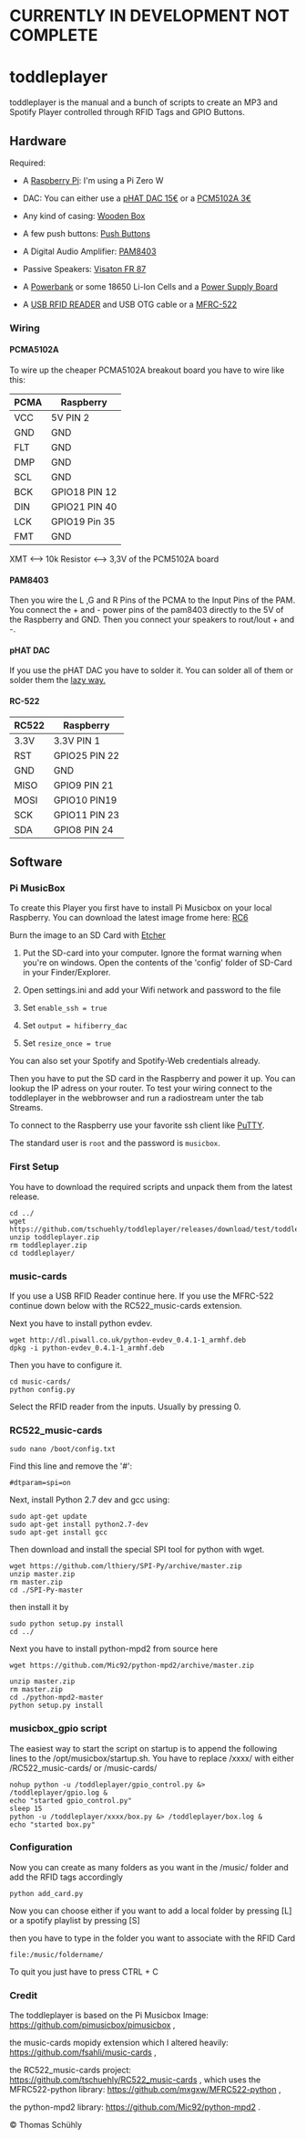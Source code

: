 # CURRENTLY IN DEVELOPMENT NOT COMPLETE

# toddleplayer
toddleplayer is the manual and a bunch of scripts to create an MP3 and Spotify Player controlled through RFID Tags and GPIO Buttons.

## Hardware

Required:

* A [Raspberry Pi](https://www.raspberrypi.org/products/): I'm using a Pi Zero W

* DAC: You can either use a [pHAT DAC 15€](https://shop.pimoroni.com/products/phat-dac)
or a [PCM5102A 3€](https://www.aliexpress.com/item/1Pcs-PCM5102A-DAC-Sound-Card-Board-pHAT-3-5mm-Stereo-Jack-24-Bits-Digital-Audio-Module/32836159429.html?spm=a2g0s.9042311.0.0.27424c4dOmDi8X)

* Any kind of casing: [Wooden Box](http://www.ebay.de/itm/ZWEIERGRUPPE-EINFACHES-HOLZ-HOLZKISTE-TRUNK-OHNE-GRIFFE-FUR-SERVIETTEN/152320770330?hash=item237706811a:g:3lUAAOSw5cNYLHL1)

* A few push buttons: [Push Buttons](https://www.ebay.de/itm/152295745935?_trksid=p2060353.m2749.l2649&ssPageName=STRK%3AMEBIDX%3AIT)

* A Digital Audio Amplifier:  [PAM8403](https://www.aliexpress.com/store/product/MCIGICM-SAMIORE-ROBOT-PAM8403-mini-5V-digital-amplifier-board-with-switch-potentiometer-can-be-USB-powered/506373_32907755464.html)

* Passive Speakers: [Visaton FR 87](https://www.conrad.de/de/34-zoll-breitband-lautsprecher-chassis-visaton-fr-87-15-w-4-1173601.html)

* A [Powerbank](https://www.amazon.de/LERVING-10000mAh-Powerbank-Ladeger%C3%A4t-Technologie/dp/B00Q2M3AAM/ref=cm_cr_arp_d_product_top?ie=UTF8) or some 18650 Li-Ion Cells and a [Power Supply Board](https://www.aliexpress.com/item/5PCS-5V-Step-Up-Power-Supply-Boost-Converter-Module-Lithium-Battery-Charging-Protection-Board-LED-Display/32852290552.html)

* A [USB RFID READER](https://smile.amazon.de/gp/product/B018OYOR3E/ref=oh_aui_detailpage_o03_s00?ie=UTF8&psc=1) and USB OTG cable or a [MFRC-522](https://www.aliexpress.com/store/product/MCIGICM-MFRC-522-RC522-mfrc-522-RFID-RF-IC-card-inductive-module-S50-Fudan-card-key/506373_32905192359.html)

### Wiring

#### PCMA5102A
To wire up the cheaper PCMA5102A breakout board you have to wire like this:

| PCMA | Raspberry     |
|------|---------------|
| VCC  | 5V PIN 2      |
| GND  | GND           |
| FLT  | GND           |
| DMP  | GND           |
| SCL  | GND           |
| BCK  | GPIO18 PIN 12 |
| DIN  | GPIO21 PIN 40 |
| LCK  | GPIO19 Pin 35 |
| FMT  | GND           |

XMT <–> 10k Resistor <–> 3,3V of the PCM5102A board

#### PAM8403

Then you wire the L ,G and R Pins of the PCMA to the Input Pins of the PAM. You connect the + and - power pins of the pam8403 directly to the 5V of the Raspberry and GND. Then you connect your speakers to rout/lout + and -.

#### pHAT DAC
If you use the pHAT DAC you have to solder it. You can solder all of them or solder them the  [lazy way. ](https://forums.pimoroni.com/t/phat-header-soldering-the-lazy-way/1690)

#### RC-522

| RC522| Raspberry     |
|------|---------------|
| 3.3V | 3.3V PIN 1    |
| RST  | GPIO25 PIN 22 |
| GND  | GND           |
| MISO | GPIO9 PIN 21  |
| MOSI | GPIO10 PIN19  |
| SCK  | GPIO11 PIN 23 |
| SDA  | GPIO8 PIN 24  |

## Software


### Pi MusicBox
To create this Player you first have to install Pi Musicbox on your local Raspberry.
You can download the latest image frome here: [RC6](https://github.com/pimusicbox/pimusicbox/releases/tag/v0.7.0RC6)

Burn the image to an SD Card with [Etcher](https://etcher.io/)

1. Put the SD-card into your computer. Ignore the format warning when you're on windows. Open the contents of the 'config' folder of SD-Card in your Finder/Explorer.

2. Open settings.ini and add your Wifi network and password to the file
3. Set 	```enable_ssh = true```

4. Set ```output = hifiberry_dac```

5. Set ```resize_once = true```

You can also set your Spotify and Spotify-Web credentials already.

Then you have to put the SD card in the Raspberry and power it up. You can lookup the IP adress on your router.
To test your wiring connect to the toddleplayer in the webbrowser and run a radiostream unter the tab Streams.

To connect to the Raspberry use your favorite ssh client like [PuTTY](https://www.putty.org/).

The standard user is ```root``` and the password is ```musicbox```.

### First Setup
You have to download the required scripts and unpack them from the latest release.
```
cd ../
wget https://github.com/tschuehly/toddleplayer/releases/download/test/toddleplayer.zip
unzip toddleplayer.zip
rm toddleplayer.zip
cd toddleplayer/
```

### music-cards

If you use a USB RFID Reader continue here. If you use the MFRC-522 continue down below with the RC522_music-cards extension.

Next you have to install python evdev.

```
wget http://dl.piwall.co.uk/python-evdev_0.4.1-1_armhf.deb
dpkg -i python-evdev_0.4.1-1_armhf.deb
```

Then you have to configure it.

```
cd music-cards/
python config.py
```
Select the RFID reader from the inputs. Usually by pressing 0.
### RC522_music-cards

```
sudo nano /boot/config.txt
```
Find this line and remove the '#':
```
#dtparam=spi=on
```
Next, install Python 2.7 dev and gcc using:
```
sudo apt-get update
sudo apt-get install python2.7-dev
sudo apt-get install gcc
```
Then download and install the special SPI tool for python with wget.
```
wget https://github.com/lthiery/SPI-Py/archive/master.zip
unzip master.zip
rm master.zip
cd ./SPI-Py-master
```
then install it by

```
sudo python setup.py install
cd ../
```
Next you have to install python-mpd2 from source here

```
wget https://github.com/Mic92/python-mpd2/archive/master.zip

unzip master.zip
rm master.zip
cd ./python-mpd2-master
python setup.py install
```
### musicbox_gpio script



The easiest way to start the script on startup is to append the following lines to the /opt/musicbox/startup.sh. You have to replace /xxxx/ with either /RC522_music-cards/ or /music-cards/

```
nohup python -u /toddleplayer/gpio_control.py &> /toddleplayer/gpio.log &
echo "started gpio_control.py"
sleep 15
python -u /toddleplayer/xxxx/box.py &> /toddleplayer/box.log &
echo "started box.py"

```


### Configuration

Now you can create as many folders as you want in the /music/ folder and add the RFID tags accordingly

```
python add_card.py
```

Now you can choose either if you want to add a local folder by pressing [L] or a spotify playlist by pressing [S]

then you have to type in the folder you want to associate with the RFID Card
```
file:/music/foldername/
```

To quit you just have to press CTRL + C

### Credit
The toddleplayer is based on the Pi Musicbox Image: https://github.com/pimusicbox/pimusicbox ,

the music-cards mopidy extension which I altered heavily: https://github.com/fsahli/music-cards ,

the RC522_music-cards project:
https://github.com/tschuehly/RC522_music-cards ,
which uses the MFRC522-python library:
https://github.com/mxgxw/MFRC522-python ,

the python-mpd2 library:
https://github.com/Mic92/python-mpd2 .



&#169; Thomas Schühly
